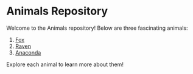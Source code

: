 # Animals Repository

Welcome to the Animals repository! Below are three fascinating animals:

1. [Fox](fox.md)
2. [Raven](raven.md)
3. [Anaconda](anaconda.md)

Explore each animal to learn more about them!
